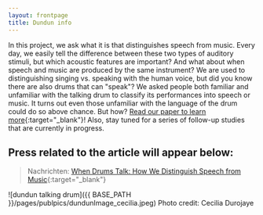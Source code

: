 ```yaml
---
layout: frontpage
title: Dundun info
---
```


In this project, we ask what it is that distinguishes speech from music. Every day, we easily tell the difference between these two types of auditory stimuli, but which acoustic features are important? 
And what about when speech and music are produced by the same instrument? We are used to distinguishing singing vs. speaking with the human voice, but did you know there are also drums that can "speak"? 
We asked people both familiar and unfamiliar with the talking drum to classify its performances into speech or music. It turns out even those unfamiliar with the language of the drum could do so above chance. But how?
[Read our paper to learn more](https://doi.org/10.3389/fpsyg.2021.652673){:target="_blank"}! Also, stay tuned for a series of follow-up studies that are currently in progress. 

## Press related to the article will appear below: 
> Nachrichten: [When Drums Talk: How We Distinguish Speech from Music](https://nachrichten.idw-online.de/2021/07/13/when-drums-talk-how-we-distinguish-speech-from-music/){:target="_blank"}

![dundun talking drum]({{ BASE_PATH }}/pages/publpics/dundunImage_cecilia.jpeg) 
Photo credit: Cecilia Durojaye
